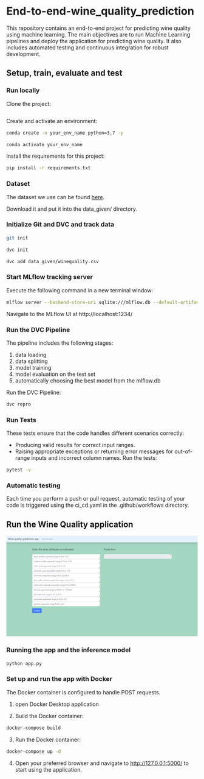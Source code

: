 # End-to-end-wine_quality_prediction

This repository contains an end-to-end project for predicting wine quality using machine learning. The main objectives are to run Machine Learning pipelines and deploy the application for predicting wine quality. It also includes automated testing and continuous integration for robust development.

## Setup, train, evaluate and test 
### Run locally
Clone the project:

```bash

```

Create and activate an environment: 

```bash
conda create -n your_env_name python=3.7 -y
```

```bash
conda activate your_env_name
```

Install the requirements for this project:

```bash
pip install -r requirements.txt
```

### Dataset

The dataset we use can be found [here](https://drive.google.com/drive/folders/18zqQiCJVgF7uzXgfbIJ-04zgz1ItNfF5?usp=sharing).

Download it and put it into the data_given/ directory.

### Initialize Git and DVC and track data

```bash
git init
```
```bash
dvc init 
```
```bash
dvc add data_given/winequality.csv
```
### Start MLflow tracking server

Execute the following command in a new terminal window:
```bash
mlflow server --backend-store-uri sqlite:///mlflow.db --default-artifact-root ./artifacts --host 0.0.0.0 -p 1234
```
Navigate to the MLflow UI at http://localhost:1234/

### Run the DVC Pipeline

The pipeline includes the following stages:
1) data loading
2) data splitting
3) model training
4) model evaluation on the test set
5) automatically choosing the best model from the mlflow.db

Run the DVC Pipeline:
```bash
dvc repro
```
### Run Tests
These tests ensure that the code handles different scenarios correctly:
- Producing valid results for correct input ranges.
- Raising appropriate exceptions or returning error messages for out-of-range inputs and incorrect column names.
Run the tests:
```bash
pytest -v
```
### Automatic testing

Each time you perform a push or pull request, automatic testing of your code is triggered using the ci_cd.yaml in the .github/workflows directory.


## Run the Wine Quality application

![App_screenshot](wine_quality_prediction_app_screenshot.png)

### Running the app and the inference model


```bash
python app.py 
```

### Set up and run the app with Docker

The Docker container is configured to handle POST requests.

1) open Docker Desktop application 

2) Build the Docker container:
```bash
docker-compose build
```

3) Run the Docker container:
```bash
docker-compose up -d
```

4) Open your preferred browser and navigate to http://127.0.0.1:5000/ to start using the application.
